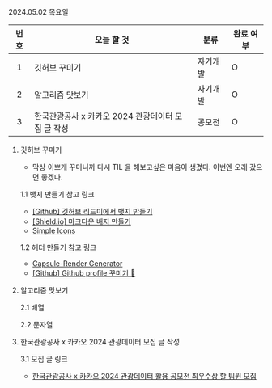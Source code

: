 2024.05.02 목요일

| 번호 | 오늘 할 것                                         | 분류     | 완료 여부 |
| :--: | -------------------------------------------------- | -------- | --------- |
|  1   | 깃허브 꾸미기                                      | 자기개발 | O         |
|  2   | 알고리즘 맛보기                                    | 자기개발 | O         |
|  3   | 한국관광공사 x 카카오 2024 관광데이터 모집 글 작성 | 공모전   | O         |

1. 깃허브 꾸미기

	- 막상 이쁘게 꾸미니까 다시 TIL 을 해보고싶은 마음이 생겼다. 이번엔 오래 갔으면 좋겠다.
	
	1.1 뱃지 만들기 참고 링크
	
	- [[Github] 깃허브 리드미에서 뱃지 만들기](https://velog.io/@cha-suyeon/github-%EA%B9%83%ED%97%88%EB%B8%8C-%EB%A6%AC%EB%93%9C%EB%AF%B8%EC%97%90%EC%84%9C-%EB%B1%83%EC%A7%80-%EB%A7%8C%EB%93%A4%EA%B8%B0)
	- [[Shield.io] 마크다운 배지 만들기](https://velog.io/@shlee327/shield.io-%EB%A7%88%ED%81%AC%EB%8B%A4%EC%9A%B4-%EB%B0%B0%EC%A7%80-%EB%A7%8C%EB%93%A4%EA%B8%B0)
	- [Simple Icons](https://simpleicons.org/?q=mysql)
	
	1.2 헤더 만들기 참고 링크
	
	- [Capsule-Render Generator](https://capsule-render.vercel.app/)
	- [[Github] Github profile 꾸미기 🌟](https://velog.io/@jmjgirl/Github-profile-%EA%BE%B8%EB%AF%B8%EA%B8%B0)

2. 알고리즘 맛보기

   2.1 배열
   
   2.2 문자열

4. 한국관광공사 x 카카오 2024 관광데이터 모집 글 작성

   3.1 모집 글 링크

   	- [한국관광공사 x 카카오 2024 관광데이터 활용 공모전 최우수상 할 팀원 모집](https://www.inflearn.com/projects/1255566/%ED%95%9C%EA%B5%AD%EA%B4%80%EA%B4%91%EA%B3%B5%EC%82%AC-x-%EC%B9%B4%EC%B9%B4%EC%98%A4-2024-%EA%B4%80%EA%B4%91%EB%8D%B0%EC%9D%B4%ED%84%B0-%ED%99%9C%EC%9A%A9-%EA%B3%B5%EB%AA%A8%EC%A0%84-%EC%B5%9C%EC%9A%B0%EC%88%98%EC%83%81-%ED%95%A0-%ED%8C%80%EC%9B%90-%EB%AA%A8%EC%A7%91)

  

